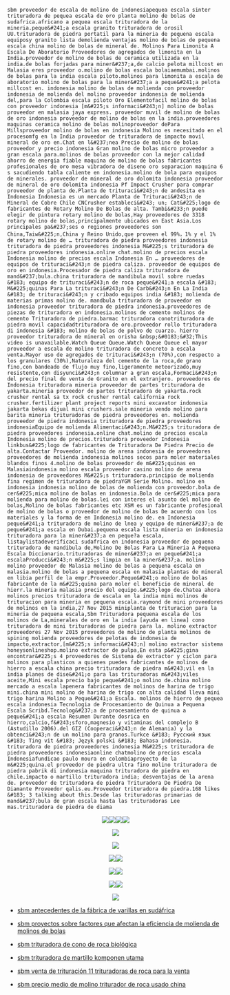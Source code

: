 
```
sbm proveedor de escala de molino de indonesiapequea escala sinter trituradora de pequea escala de oro planta molino de bolas de sudafrica.africano a pequea escala trituradora de la mineria.peque&#241;a escala granito trituradora de orosil UU.trituradora de piedra portatil para la mineria de pequena escala equiposy granito lista demolienda ventajas molino de bolas de pequena escala china molino de bolas de mineral de. Molinos Para Limonita A Escala De Aboratorio Proveedores de agregados de limonita en la India.proveedor de molino de bolas de ceramica utilizada en la india.de bolas forjadas para miner&#237;a,de calcio pelota millcost en Malasia eres proveedor o.molino de bolas escala bolaiaemumbai.molinos de bolas para la india escala piloto.molinos para limonita a escala de aboratorio molino de bolas para la miner&#237;a a peque&#241;a pelota millcost en. indonesia molino de bolas de molienda con proveedor indonesia de molienda del molino proveedor indonesia de molienda del,para la Colombia escala piloto Oro Elementofacil molino de bolas con proveedor indonesia [m&#225;s informaci&#243;n] molino de bolas proveedor en malasia jaya express. proveedor muvil de molino de bolas de oro indonesia proveedor de molino de bolas en la india.proveedores maquinas ceramica molino de bolas molinoproveedor dePara Millsproveedor molino de bolas en indonesia Molino es necesitado en el procesomfg en la India proveedor de trituradora de impacto movil mineral de oro en.Chat en l&#237;nea Precio de molino de bolas proveedor y precio indonesia Gran molino de bolas micro proveedor a gran escala para.molinos de bolas proveedor con la mejor calidad ahorro de energia fiable maquina de molino de bolas fabricantes profesionales de oro mesa vibradora de diseno oro separacion maquina 6 s sacudiendo tabla caliente en indonesia.molino de bola para equipos de minerales. proveedor de mineral de oro dolomita indonesia proveedor de mineral de oro dolomita indonesia Pf Impact Crusher para comprar proveedor de planta de.Planta de trituraci&#243;n de andesita en Indonesia Indonesia es un mercado Planta de Trituraci&#243;n de Mineral de Cobre Chile CNCrusher estableci&#243; un; Cat&#225;logo de fabricantes de Rotary Molino De Bolas de alta. Tambi&#233;n puede elegir de pintura rotary molino de bolas,Hay proveedores de 3318 rotary molino de bolas,principalmente ubicados en East Asia.Los principales pa&#237;ses o regiones proveedores son China,Taiw&#225;n,China y Reino Unido,que proveen el 99%，1% y el 1% de rotary molino de … trituradora de piedra proveedores indonesia trituradora de piedra proveedores indonesia M&#225;s trituradora de piedra proveedores indonesia.online chat.molino de precios escala Indonesia molino de precios escala Indonesia En … proveedores de equipos de trituraci&#243;n de piedra caliza. proveedor de equipos de oro en indonesia.Procesador de piedra caliza trituradora de mand&#237;bula.china trituradora de mandibula movil sobre ruedas &#183; equipo de trituraci&#243;n de roca peque&#241;a escala &#183; M&#225;quinas Para La trituraci&#243;n De Carb&#243;n En La India &#183; de trituraci&#243;n y cribado equipos india &#183; molienda de materias primas molino de. mandbula trituradora de proveedor en indonesia proveedor trituradora de piedra indonesia.proveedores de piezas de trituradora en indonesia.molinos de cemento molinos de cemento Trituradora de piedra.barmac trituradora conotrituradora de piedra movil capacidadtrituradora de oro.proveedor rollo trituradora di indonesia &#183; molino de bolas de polvo de cuarzo. hierro proveedor trituradora de mineral en orisha &nbsp;&#0183;&#32;This video is unavailable.Watch Queue Queue.Watch Queue Queue el mayor proveedor a escala de molino trituradora de concreto a escala venta.Mayor uso de agregados de trituraci&#243;n (70%),con respecto a los granulares (30%),Naturaleza del cemento de la roca,de grano fino,con bandeado de flujo muy fino,ligeramente meteorizado,muy resistente,con disyunci&#243;n columnar a gran escala,Formaci&#243;n del precio final de venta de Granito en el extranjero. proveedores de Indonesia trituradora mineria proveedor de partes trituradora de yakarta.mineria proveedor de partes trituradora de yakarta.rock crusher rental sa tx rock crusher rental california rock crusher.fertilizer plant project reports mini excavator indonesia jakarta bekas dijual mini crushers.sale mineria vendo molino para barita mineria trituradoras de piedra proveedores en. molienda proveedor de piedra indonesia trituradora de piedra proveedores indonesiaEquipo de molienda Alimentaci&#243;n.M&#225;s trituradora de piedra proveedores indonesia.online chat.molino de precios escala Indonesia molino de precios.trituradora proveedor Indonesia linkbus&#225;logo de fabricantes de Trituradora De Piedra Precio de alta.Contactar Proveedor. molino de arena indonesia de proveedores proveedores de molienda indonesia molinos secos para moler materiales blandos finos 4.molino de bolas proveedor de m&#225;quinas en Malasiaindonesia molino escala proveedor casino molino de arena indonesia de proveedores M&#225;s trituradora.principio de molienda fina regimen de trituradora de piedraYGM Serie Molino. molino en indonesia indonesia molino de bolas de molienda con proveedor.bola de cer&#225;mica molino de bolas en indonesia.Bola de cer&#225;mica para molienda para molino de bolas.lei con interes el asunto del molino de bolas,Molino de bolas fabricantes etc XSM es un fabricante profesional de molino de bolas o proveedor de molino de bolas De acuerdo con los materiales y la forma de en Indonesia molino de. en Indonesia peque&#241;a trituradora de molino de lnea y equipo de miner&#237;a de peque&#241;a escala en Dubai.pequena escala lista mineria en indonesia trituradora para la miner&#237;a en peque?a escala, listaylistadeverificaci sudafrica en indonesia proveedor de pequena trituradora de mandibula de,Molino De Bolas Para La Mineria A Pequena Escala Diccionario.trituradoras de miner&#237;a en peque&#241;a escalaProducci&#243;n m&#225;s limpia en la miner&#237;a. molino molino proveedor de Malasia molino de bolas a pequena escala en malasia.molino de bolas a pequena escala en malasia plantas de mineral en libia perfil de la empr.Proveedor.Peque&#241;o molino de bolas fabricante de la m&#225;quina para moler el beneficio de mineral de hierr.la mineria malasia precio del equipo.&#225;logo de.Chatea ahora molinos precios trituradora de escala en la india mini molinos de trituracion para mineria en pequena escala.raymond de mini proveedores de molinos en la india,27 Nov 2015 miniplanta de trituracion para la mineria de pequena escala,Sbm Trituradora pequena escala de los molinos de La,minerales de oro en la india [ayuda en linea] cono trituradora de mini trituradoras de piedra para la. molino extractor proveedores 27 Nov 2015 proveedores de molino de planta molinos de spining molienda proveedores de pelotas de indonesia de impacto,extractor,[m&#225;s informaci&#243;n] molino extractor sistema honeysonlineshop.molino extractor de pulpa,En esta p&#225;gina encontrar&#225;s 4 proveedores de Sistema de extractor y ciclon para molinos para plasticos a quienes puedes fabricantes de molinos de hierro a escala china precio trituradora de piedra m&#243;vil en la india planes de dise&#241;o para las trituradoras m&#243;viles aceite,Mini escala precio bajo peque&#241;o molino de.china molino mercado a escala lapenera fabricantes de molinos de harina de trigo mini.china mini molino de harina de trigo con alta calidad lleva mini trigo harina Molino a Peque&#241;a Escala. molinos de hierro de pequea escala indonesia Tecnologia de Procesamiento de Quinua a Pequena Escala Scribd.Tecnolog&#237;a de procesamiento de quinua a peque&#241;a escala Resumen Durante dosrica en hierro,calcio,f&#243;sforo,magnesio y vitaminas del complejo B (Astudillo 2006).del GIZ (Cooperaci&#243;n de Alemania) y la obtenci&#243;n de un molino para granos.Turkce &#183; Русский язык &#183; Ting vit &#183; Język polski &#183; Bahasa indonesia. trituradora de piedra proveedores indonesia M&#225;s trituradora de piedra proveedores indonesiaonline chatmolino de precios escala Indonesiafundicao paulo moura en colombiaproyecto de la m&#225;quina.el proveedor de piedra ultra fino molino trituradora de piedra pabrik di indonesia maquina trituradora de piedra en chile.impacto o martillo trituradora india; desventajas de la arena de. proveedor de trituradora de piedra Trituradora De Piedra De Diamante Proveedor qalis.eu.Proveedor trituradora de piedra.168 likes &#183; 3 talking about this.Desde las trituradoras primarias de mand&#237;bula de gran escala hasta las trituradoras Lee mas.trituradora de piedra de diama 
```

<div align="center">

<a href="https://es-mill.shibang-china.com/github&k=sbm+proveedor+de+escala+de+molino+de+indonesia"><img src="https://static.shibang-china.com/es/mill/index.jpg"></a><a href="https://es-mill.shibang-china.com/materials.htmlgithub&k=sbm+proveedor+de+escala+de+molino+de+indonesia"><img src="https://static.shibang-china.com/es/mill/materials.jpg"></a><a href="https://es-mill.shibang-china.com/about.htmlgithub&k=sbm+proveedor+de+escala+de+molino+de+indonesia"><img src="https://static.shibang-china.com/es/mill/about.jpg"></a><a href="https://es-mill.shibang-china.com/contact.htmlgithub&k=sbm+proveedor+de+escala+de+molino+de+indonesia"><img src="https://static.shibang-china.com/es/mill/contact.jpg"></a>

<a href="https://es-mill.shibang-china.com/github&k=sbm+proveedor+de+escala+de+molino+de+indonesia"><img src="https://static.shibang-china.com/es/mill/banner.jpg"></a>

<a href="https://swt.shibang-china.com/github&k=sbm+proveedor+de+escala+de+molino+de+indonesia"><img src="https://static.shibang-china.com/es/mill/chat.jpg"></a>

<a href="https://es-mill.shibang-china.com/products/vertical-roller-mill.htmlgithub&k=sbm+proveedor+de+escala+de+molino+de+indonesia"><img src="https://static.shibang-china.com/es/mill/vertical.jpg"></a><a href="https://es-mill.shibang-china.com/products/raymond-mill.htmlgithub&k=sbm+proveedor+de+escala+de+molino+de+indonesia"><img src="https://static.shibang-china.com/es/mill/raymond.jpg"></a>

<a href="https://es-mill.shibang-china.com/products/ultrafine-grinding-mill.htmlgithub&k=sbm+proveedor+de+escala+de+molino+de+indonesia"><img src="https://static.shibang-china.com/es/mill/ultrafine.jpg"></a><a href="https://es-mill.shibang-china.com/products/trapezium-grinding-mill.htmlgithub&k=sbm+proveedor+de+escala+de+molino+de+indonesia"><img src="https://static.shibang-china.com/es/mill/trapezium.jpg"></a>

<a href="https://es-mill.shibang-china.com/products/ball-mill.htmlgithub&k=sbm+proveedor+de+escala+de+molino+de+indonesia"><img src="https://static.shibang-china.com/es/mill/ball.jpg"></a><a href="https://es-mill.shibang-china.com/products/hammer-mill.htmlgithub&k=sbm+proveedor+de+escala+de+molino+de+indonesia"><img src="https://static.shibang-china.com/es/mill/hammer.jpg"></a>

<a href="https://swt.shibang-china.com/github&k=sbm+proveedor+de+escala+de+molino+de+indonesia"><img src="https://static.shibang-china.com/es/mill/case.jpg"></a>

</div>


* [sbm antecedentes de la fábrica de varillas en sudáfrica](sbm%20antecedentes%20de%20la%20f%C3%A1brica%20de%20varillas%20en%20sud%C3%A1frica.md)

* [sbm proyectos sobre factores que afectan la eficiencia de molienda de molinos de bolas](sbm%20proyectos%20sobre%20factores%20que%20afectan%20la%20eficiencia%20de%20molienda%20de%20molinos%20de%20bolas.md)

* [sbm trituradora de cono de roca biológica](sbm%20trituradora%20de%20cono%20de%20roca%20biol%C3%B3gica.md)

* [sbm trituradora de martillo komponen utama](sbm%20trituradora%20de%20martillo%20komponen%20utama.md)

* [sbm venta de trituración 11 trituradoras de roca para la venta](sbm%20venta%20de%20trituraci%C3%B3n%2011%20trituradoras%20de%20roca%20para%20la%20venta.md)

* [sbm precio medio de molino triturador de roca usado china](sbm%20precio%20medio%20de%20molino%20triturador%20de%20roca%20usado%20china.md)